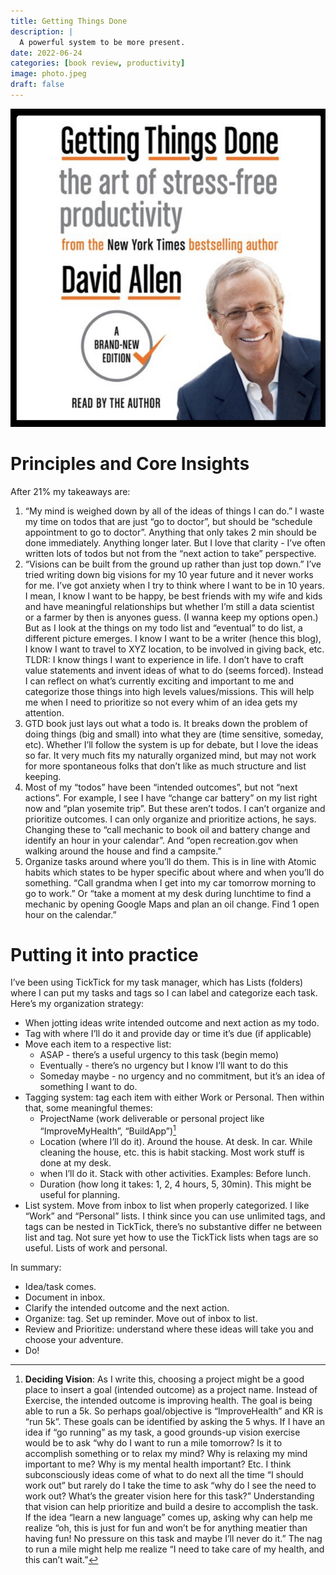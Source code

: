 ```yaml
---
title: Getting Things Done
description: |
  A powerful system to be more present. 
date: 2022-06-24
categories: [book review, productivity]
image: photo.jpeg
draft: false
---
```


![](photo.jpeg)

# Principles and Core Insights

After 21% my takeaways are:

1. “My mind is weighed down by all of the ideas of things I can do.” I waste my time on todos that are just “go to doctor”, but should be “schedule appointment to go to doctor”. Anything that only takes 2 min should be done immediately. Anything longer later. But I love that clarity - I’ve often written lots of todos but not from the “next action to take” perspective. 
2. “Visions can be built from the ground up rather than just top down.” I’ve tried writing down big visions for my 10 year future and it never works for me. I’ve got anxiety when I try to think where I want to be in 10 years. I mean, I know I want to be happy, be best friends with my wife and kids and have meaningful relationships but whether I’m still a data scientist or a farmer by then is anyones guess. (I wanna keep my options open.) But as I look at the things on my todo list and “eventual” to do list, a different picture emerges. I know I want to be a writer (hence this blog), I know I want to travel to XYZ location, to be involved in giving back, etc. TLDR: I know things I want to experience in life. I don’t have to craft value statements and invent ideas of what to do (seems forced). Instead I can reflect on what’s currently exciting and important to me and categorize those things into high levels values/missions. This will help me when I need to prioritize so not every whim of an idea gets my attention. 
3. GTD book just lays out what a todo is. It breaks down the problem of doing things (big and small) into what they are (time sensitive, someday, etc). Whether I’ll follow the system is up for debate, but I love the ideas so far. It very much fits my naturally organized mind, but may not work for more spontaneous folks that don’t like as much structure and list keeping. 
4. Most of my “todos” have been “intended outcomes”, but not “next actions”. For example, I see I have “change car battery” on my list right now and “plan yosemite trip”. But these aren’t todos. I can’t organize and prioritize outcomes. I can only organize and prioritize actions, he says. Changing these to “call mechanic to book oil and battery change and identify an hour in your calendar”. And “open recreation.gov when walking around the house and find a campsite.”
5. Organize tasks around where you’ll do them. This is in line with Atomic habits which states to be hyper specific about where and when you’ll do something. “Call grandma when I get into my car tomorrow morning to go to work.” Or “take a moment at my desk during lunchtime to find a mechanic by opening Google Maps and plan an oil change. Find 1 open hour on the calendar.”


# Putting it into practice 

I’ve been using TickTick for my task manager, which has Lists (folders) where I can put my tasks and tags so I can label and categorize each task. Here’s my organization strategy:

* When jotting ideas write intended outcome and next action as my todo. 
* Tag with where I’ll do it and provide day or time it’s due (if applicable)  
* Move each item to a respective list: 
  * ASAP - there’s a useful urgency to this task (begin memo)
  * Eventually - there’s no urgency but I know I’ll want to do this 
  * Someday maybe - no urgency and no commitment, but it’s an idea of something I want to do. 
* Tagging system: tag each item with either Work or Personal. Then within that, some meaningful themes:
  * ProjectName (work deliverable or personal project like “ImproveMyHealth”, “BuildApp”)[^1]
  * Location (where I’ll do it). Around the house. At desk. In car. While cleaning the house, etc. this is habit stacking. Most work stuff is done at my desk. 
  * when I’ll do it. Stack with other activities. Examples: Before lunch. 
  * Duration (how long it takes: 1, 2, 4 hours, 5, 30min). This might be useful for planning. 
* List system. Move from inbox to list when properly categorized. I like “Work” and “Personal” lists. I think since you can use unlimited tags, and tags can be nested in TickTick, there’s no substantive differ ne between list and tag.  Not sure yet how to use the TickTick lists when tags are so useful. Lists of work and personal. 


In summary:

* Idea/task comes. 
* Document in inbox. 
* Clarify the intended outcome and the next action. 
* Organize: tag. Set up reminder. Move out of inbox to list. 
* Review and Prioritize: understand where these ideas will take you and choose your adventure. 
* Do!

[^1]: **Deciding Vision**: As I write this, choosing a project  might be a good place to insert a goal (intended outcome) as a project name. Instead of Exercise, the intended outcome is improving health. The goal is being able to run a 5k. So perhaps goal/objective is “ImproveHealth” and KR is “run 5k”. These goals can be identified by asking the 5 whys. If I have an idea if “go running” as my task, a good grounds-up vision exercise would be to ask “why do I want to run a mile tomorrow? Is it to accomplish something or to relax my mind? Why is relaxing my mind important to me? Why is my mental health important? Etc. I think subconsciously ideas come of what to do next all the time “I should work out” but rarely do I take the time to ask “why do I see the need to work out? What’s the greater vision here for this task?” Understanding that vision can help prioritize and build a desire to accomplish the task. If the idea “learn a new language” comes up, asking why can help me realize “oh, this is just for fun and won’t be for anything meatier than having fun! No pressure on this task and maybe I’ll never do it.” The nag to run a mile might help me realize “I need to take care of my health, and this can’t wait.”




   